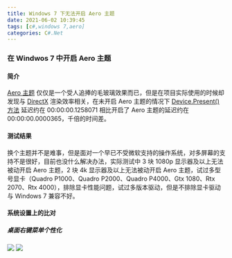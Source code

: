 ```yaml
---
title: Windows 7 下无法开启 Aero 主题
date: 2021-06-02 10:39:45
tags: [c#,windows 7,aero]
categories: C#.Net
---
```

### 在 Windwos 7 中开启 Aero 主题
<!-- more -->
#### 简介
[Aero 主题](https://baike.baidu.com/item/Windows%20Aero/6845089?fromtitle=Aero&fromid=3554670&fr=aladdin) 仅仅是一个受人追捧的毛玻璃效果而已，但是在项目实际使用的时候却发现与 [DirectX](https://www.microsoft.com/zh-cn/download/details.aspx?id=35) 渲染效率相关，在未开启 Aero 主题的情况下 [Device.Present() 方法](https://docs.microsoft.com/en-us/previous-versions/bb324100(v=vs.85)) 延迟约在 00:00:00.1258071 相比开启了 Aero 主题的延迟约在 00:00:00.0000365，千倍的时间差。

#### 测试结果
换个主题并不是难事，但是面对一个早已不受微软支持的操作系统，对多屏幕的支持不是很好，目前也没什么解决办法，实际测试中 3 块 1080p 显示器及以上无法被动开启 Aero 主题，2 块 4k 显示器及以上无法被动开启 Aero 主题，试过多型号显卡（Quadro P1000、Quadro P2000、Quadro P4000、Gtx 1080、Rtx 2070、Rtx 4000），排除显卡性能问题，试过多版本驱动，但是不排除显卡驱动与 Windows 7 兼容不好。

#### 系统设置上的比对
##### 桌面右键菜单个性化
<img src="https://sadness96.github.io/images/blog/csharp-Win7Aero/Win7个性化设置-正常.png"/>

<img src="https://sadness96.github.io/images/blog/csharp-Win7Aero/Win7个性化设置-异常.png"/>